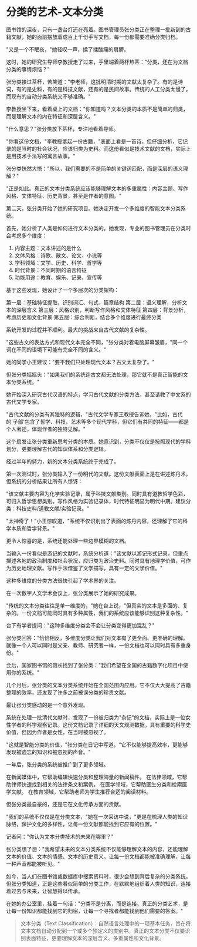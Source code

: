 # 分类的艺术-文本分类

图书馆的深夜，只有一盏台灯还在亮着。图书管理员张分类正在整理一批新到的古籍文献，她的面前摆放着成百上千份手写文档，每一份都需要准确分类归档。

"又是一个不眠夜，"她轻叹一声，揉了揉酸痛的肩膀。

这时，她的研究生导师李教授走了过来，手里端着两杯热茶："分类，还在为文档分类的事情烦恼？"

张分类接过茶杯，苦笑道："李老师，这批明清时期的文献太复杂了。有的是诗词，有的是史料，有的是科技文献，还有的是民间故事。传统的人工分类太慢了，而现有的自动分类系统又不够准确。"

李教授坐下来，看着桌上的文档："你知道吗？文本分类的本质不是简单的归类，而是理解文本的内在特征和深层含义。"

"什么意思？"张分类放下茶杯，专注地看着导师。

"你看这份文档，"李教授拿起一份古籍，"表面上看是一首诗，但仔细分析，它记录的是当时的社会状况，应该归类为史料。而这份看似是技术文献的文档，实际上是用技术手法写的寓言故事。"

张分类恍然大悟："所以，我们需要的不是简单的关键词匹配，而是深层的语义理解？"

"正是如此。真正的文本分类系统应该能够理解文本的多重属性：内容主题、写作风格、文体特征、历史背景，甚至是作者的意图。"

第二天，张分类开始了她的研究项目。她决定开发一个多维度的智能文本分类系统。

首先，她分析了人类是如何进行文本分类的。她发现，专业的图书管理员在分类时会考虑多个维度：

1. 内容主题：文本讲述的是什么
2. 文体风格：诗歌、散文、论文、小说等
3. 学科领域：文学、历史、科学、哲学等
4. 时代背景：不同时期的语言特征
5. 功能用途：教育、娱乐、记录、宣传等

基于这些发现，她设计了一个多层次的分类架构：

第一层：基础特征提取，识别词汇、句式、篇章结构
第二层：语义理解，分析文本的深层含义
第三层：风格识别，判断写作风格和文体特征
第四层：背景分析，考虑历史和文化背景
第五层：综合判断，结合多个维度进行最终分类

系统开发的过程并不顺利。最大的挑战来自古代文献的复杂性。

"这些古文的表达方式和现代文本完全不同，"张分类对着电脑屏幕皱眉，"同一个词在不同的语境下可能有完全不同的含义。"

她的同学小王建议："要不我们只处理现代文本？古文太复杂了。"

但张分类摇摇头："如果我们的系统连古文都无法处理，那它就不是真正智能的文本分类系统。"

她开始深入研究古代汉语的特点，学习古代文献的分类方法，甚至请教了中文系的古代文学专家。

"古代文献的分类有其独特的逻辑，"古代文学专家王教授告诉她，"比如，古代的'子部'包含了哲学、科技、艺术等多个现代学科，但它们有共同的特征——都是个人著述，体现作者的独特见解。"

这个启发让张分类重新思考分类的本质。她意识到，分类不仅仅是按照现代的学科划分，更要理解古代的知识体系和分类逻辑。

经过半年的努力，新的文本分类系统终于完成了。

第一次测试时，张分类输入了一份明代的文献。这份文献表面上是在讲述炼丹术，但系统的分析结果让所有人惊讶：

"该文献主要内容为化学实验记录，属于科技文献类别。同时具有道教哲学色彩，可归入哲学思想类别。写作风格为实验记录体，时代特征明显为明代中期。建议分类：科技史料/道教文献/实验记录。"

"太神奇了！"小王惊叹道，"系统不仅识别出了表面的炼丹内容，还理解了它的科学本质和哲学背景。"

更令人惊喜的是，系统还能处理一些边界模糊的文档。

当输入一份看似是游记的文献时，系统分析道："该文献以游记形式记录，但重点描述各地的政治制度和社会状况，应归类为政治史料。同时具有地理学价值，可作为历史地理文献。写作手法借鉴了文学描写，具有一定的文学价值。"

这种多维度的分类方法很快引起了学术界的关注。

在一次数字人文学术会议上，张分类展示了她的研究成果。

"传统的文本分类往往是单一维度的，"她在台上说，"但真实的文本是多面的、复杂的。一份文档可能同时具有多种属性，我们的系统应该能够识别这种复杂性。"

台下有学者提问："这种多维度分类会不会让分类变得更加混乱？"

张分类回答："恰恰相反，多维度分类让我们对文本有了更全面、更准确的理解。就像一个人可以同时是父亲、教师、研究者一样，一份文档也可以同时具有多重身份。"

会后，国家图书馆的馆长找到了张分类："我们希望在全国的古籍数字化项目中使用你的系统。"

几个月后，张分类的文本分类系统开始在全国范围内应用。它不仅大大提高了古籍整理的效率，还发现了许多之前被误分类的珍贵文献。

最让张分类感动的是一个意外发现。

系统在处理一批清代文献时，发现了一份被归类为"杂记"的文档，实际上是一位女性学者的科学观察记录。这份文档记录了详细的天文观测数据，具有重要的科学史价值，但因为作者是女性，在当时被忽视了。

"这就是智能分类的价值，"张分类在日记中写道，"它不仅能够提高效率，更能够发现被遗忘的知识和被忽视的声音。"

一年后，张分类的系统被推广到了更多领域。

在新闻媒体中，它帮助编辑快速分类和整理海量的新闻稿件。
在法律领域，它帮助律师快速找到相关的法律条文和案例。
在医学领域，它帮助医生分类和检索医学文献。
在教育领域，它帮助老师为学生推荐合适的阅读材料。

但张分类最自豪的，还是它在文化传承方面的贡献。

"我们的系统不仅仅是在分类文本，"她在一次采访中说，"更是在梳理人类的知识脉络，保护文化的多样性，让每一份文献都能找到它应有的位置。"

记者问："你认为文本分类技术的未来在哪里？"

张分类想了想："我希望未来的文本分类系统不仅能够理解文本的内容，还能理解文本的价值、文本的情感、文本的历史意义。让每一份文档都能被准确理解，让每一种声音都能被听见。"

如今，当人们在图书馆或数据库中搜索资料时，很少会想到背后复杂的分类系统。但张分类知道，正是这些看似简单的分类工作，在默默地组织着人类的知识，连接着过去与未来，让智慧得以传承。

在她的办公室里，挂着一句话："分类不是分离，而是连接。真正的分类艺术，是让每一份知识都能找到它的归宿，让每一个寻找者都能找到他们需要的答案。"

> 文本分类（Text Classification）：自然语言处理中的一项基本任务，旨在将文本文档自动分配到一个或多个预定义的类别中。真正的文本分类不仅要识别表面特征，更要理解文本的深层含义、多重属性和文化背景。 